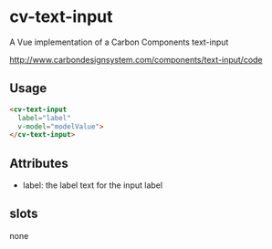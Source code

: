 # cv-text-input

A Vue implementation of a Carbon Components text-input

http://www.carbondesignsystem.com/components/text-input/code

## Usage

```html
<cv-text-input
  label="label"
  v-model="modelValue">
</cv-text-input>
```

## Attributes

- label: the label text for the input label

## slots

none
